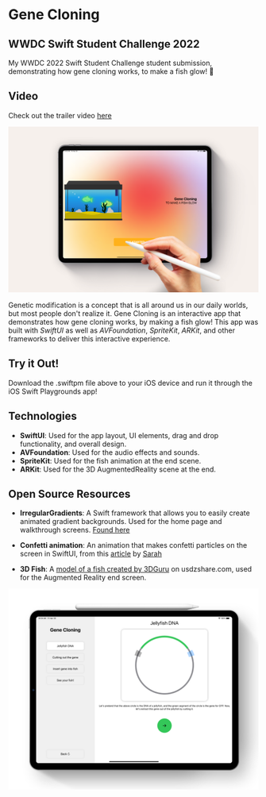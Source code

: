 # Gene Cloning
## WWDC Swift Student Challenge 2022

My WWDC 2022 Swift Student Challenge student submission, demonstrating how gene cloning works, to make a fish glow! 
🐠

## Video
Check out the trailer video [here](https://youtu.be/j0WaM1uHiiQ)

![Home Screen](/images/homescreen.png)


Genetic modification is a concept that is all around us in our daily worlds, but most people don't realize it. Gene Cloning is an interactive app that demonstrates how gene cloning works, by making a fish glow! This app was built with *SwiftUI* as well as *AVFoundation*, *SpriteKit*, *ARKit*, and other frameworks to deliver this interactive experience.

## Try it Out!
Download the .swiftpm file above to your iOS device and run it through the iOS Swift Playgrounds app!

## Technologies

- **SwiftUI**: Used for the app layout, UI elements, drag and drop functionality, and overall design.
- **AVFoundation**: Used for the audio effects and sounds.
- **SpriteKit**: Used for the fish animation at the end scene.
- **ARKit**: Used for the 3D AugmentedReality scene at the end.

## Open Source Resources

- **IrregularGradients**: A Swift framework that allows you to easily create animated gradient backgrounds. Used for the home page and walkthrough screens. [Found here](https://github.com/joogps/IrregularGradient)

- **Confetti animation**: An animation that makes confetti particles on the screen in SwiftUI, from this [article](https://betterprogramming.pub/creating-confetti-particle-effects-using-swiftui-afda4240de6b) by [Sarah](https://medium.com/@sarah.h.alsharif)

- **3D Fish**: A [model of a fish created by 3DGuru](https://usdzshare.com/?ug-gallery=photo-detail&photo_id=5148) on usdzshare.com, used for the Augmented Reality end screen.


![Main scene - drag and drop](/images/dragdrop.png)